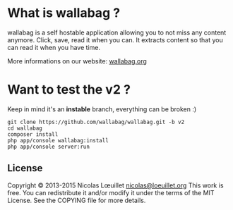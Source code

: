 # What is wallabag ?
wallabag is a self hostable application allowing you to not miss any content anymore.
Click, save, read it when you can. It extracts content so that you can read it when you have time.

More informations on our website: [wallabag.org](http://wallabag.org)

# Want to test the v2 ?

Keep in mind it's an **instable** branch, everything can be broken :)

```
git clone https://github.com/wallabag/wallabag.git -b v2
cd wallabag
composer install
php app/console wallabag:install
php app/console server:run
```

## License
Copyright © 2013-2015 Nicolas Lœuillet <nicolas@loeuillet.org>
This work is free. You can redistribute it and/or modify it under the
terms of the MIT License. See the COPYING file for more details.
